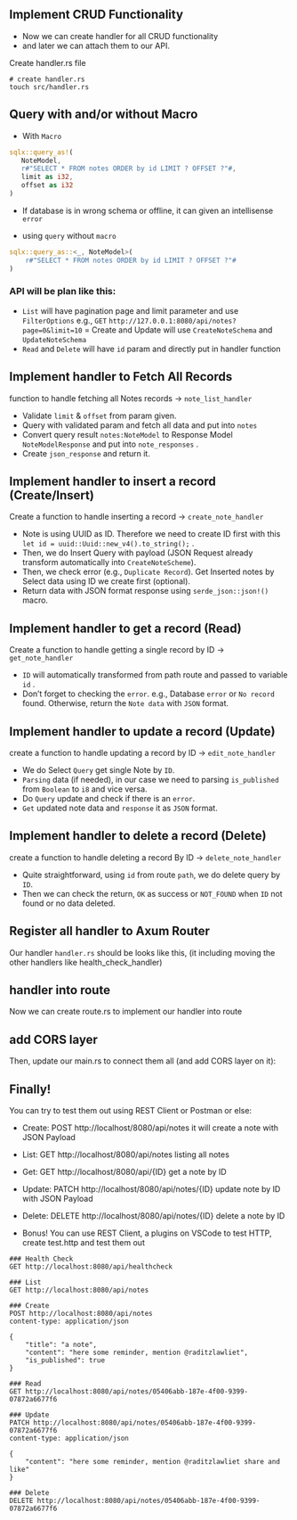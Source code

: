 
## Implement CRUD Functionality

- Now we can create handler for all CRUD functionality 
- and later we can attach them to our API.

Create handler.rs file
```shell
# create handler.rs
touch src/handler.rs
```

## Query with and/or without Macro

 - With `Macro`
 ```rust
 sqlx::query_as!(
    NoteModel,
    r#"SELECT * FROM notes ORDER by id LIMIT ? OFFSET ?"#,
    limit as i32,
    offset as i32
)
```
- If database is in wrong schema or offline, it can given an intellisense `error`

- using `query` without `macro`

```rust
sqlx::query_as::<_, NoteModel>(
    r#"SELECT * FROM notes ORDER by id LIMIT ? OFFSET ?"#
)
```


### API will be plan like this:

- `List` will have pagination page and limit parameter and use `FilterOptions` e.g., `GET` `http://127.0.0.1:8080/api/notes?page=0&limit=10`
= Create and Update will use `CreateNoteSchema` and `UpdateNoteSchema`
- `Read` and `Delete` will have `id` param and directly put in handler function


## Implement handler to Fetch All Records
function to handle fetching all Notes records ->
`note_list_handler` 

- Validate `limit` & `offset` from param given.
- Query with validated param and fetch all data and put into `notes`
- Convert query result `notes:NoteModel` to Response Model `NoteModelResponse` and put into `note_responses` .
- Create `json_response` and return it.

## Implement handler to insert a record (Create/Insert)
Create a function to handle inserting a record -> `create_note_handler`


- Note is using UUID as ID. Therefore we need to create ID first with this 
`let id = uuid::Uuid::new_v4().to_string();` .
- Then, we do Insert Query with payload (JSON Request already transform automatically into `CreateNoteScheme`).
- Then, we check error (e.g., `Duplicate Record`).
Get Inserted notes by Select data using ID we create first (optional).
- Return data with JSON format response using `serde_json::json!()` macro.

## Implement handler to get a record (Read)

Create a function to handle getting a single record by ID -> `get_note_handler`

- `ID` will automatically transformed from path route and passed to variable `id` .
- Don’t forget to checking the `error`. e.g., Database `error` or `No record` found. Otherwise, return the `Note data` with `JSON` format.

## Implement handler to update a record (Update)

create a function to handle updating a record by ID -> `edit_note_handler`


- We do Select `Query` get single Note by `ID`.
- `Parsing` data (if needed), in our case we need to parsing `is_published` from `Boolean` to `i8` and vice versa.
- Do `Query` update and check if there is an `error`.
- `Get` updated note data and `response` it as `JSON` format.

## Implement handler to delete a record (Delete)

create a function to handle deleting a record By ID -> `delete_note_handler`

- Quite straightforward, using `id` from route `path`, we do delete query by `ID`.
- Then we can check the return, `OK` as success or `NOT_FOUND` when `ID` not found or no data deleted.

## Register all handler to Axum Router

Our handler `handler.rs` should be looks like this, 
(it including moving the other handlers like health_check_handler)

## handler into route

Now we can create route.rs to implement our handler into route

## add CORS layer 

Then, update our main.rs to connect them all (and add CORS layer on it):

## Finally! 

You can try to test them out using REST Client or Postman or else:

- Create: POST http://localhost/8080/api/notes it will create a note with JSON Payload
- List: GET http://localhost/8080/api/notes listing all notes
- Get: GET http://localhost/8080/api/{ID} get a note by ID
- Update: PATCH http://localhost/8080/api/notes/{ID} update note by ID with JSON Payload
- Delete: DELETE http://localhost/8080/api/notes/{ID} delete a note by ID

- Bonus! You can use REST Client, a plugins on VSCode to test HTTP, create test.http and test them out

```http
### Health Check
GET http://localhost:8080/api/healthcheck

### List
GET http://localhost:8080/api/notes

### Create
POST http://localhost:8080/api/notes
content-type: application/json

{
    "title": "a note",
    "content": "here some reminder, mention @raditzlawliet",
    "is_published": true
}

### Read
GET http://localhost:8080/api/notes/05406abb-187e-4f00-9399-07872a6677f6

### Update
PATCH http://localhost:8080/api/notes/05406abb-187e-4f00-9399-07872a6677f6
content-type: application/json

{
    "content": "here some reminder, mention @raditzlawliet share and like"
}

### Delete
DELETE http://localhost:8080/api/notes/05406abb-187e-4f00-9399-07872a6677f6

```